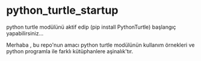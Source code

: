 # python_turtle_startup
python turtle modülünü aktif edip (pip install PythonTurtle) başlangıç yapabilirsiniz...


Merhaba , bu repo'nun amacı python turtle modülünün kullanım örnekleri ve python programla ile farklı kütüphanlere aşinalık'tır. 
